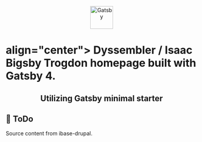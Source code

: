 <p align="center">
  <a href="https://www.gatsbyjs.com/?utm_source=starter&utm_medium=readme&utm_campaign=minimal-starter">
    <img alt="Gatsby" src="https://www.gatsbyjs.com/Gatsby-Monogram.svg" width="60" />
  </a>
</p>
<h1> align="center">
  Dyssembler / Isaac Bigsby Trogdon homepage built with Gatsby 4.
<h2 align="center">
  Utilizing Gatsby minimal starter
</h2>

## 🚀 ToDo

Source content from ibase-drupal.

